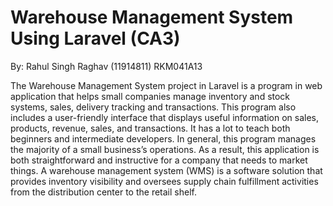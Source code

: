 # Warehouse Management System Using Laravel (CA3)
By: Rahul Singh Raghav (11914811) RKM041A13

The Warehouse Management System project in Laravel is a program in web application that helps small companies manage inventory and stock systems, sales, delivery tracking and transactions. This program also includes a user-friendly interface that displays useful information on sales, products, revenue, sales, and transactions.
It has a lot to teach both beginners and intermediate developers. In general, this program manages the majority of a small business’s operations. As a result, this application is both straightforward and instructive for a company that needs to market things.
A warehouse management system (WMS) is a software solution that provides inventory visibility and oversees supply chain fulfillment activities from the distribution center to the retail shelf.
